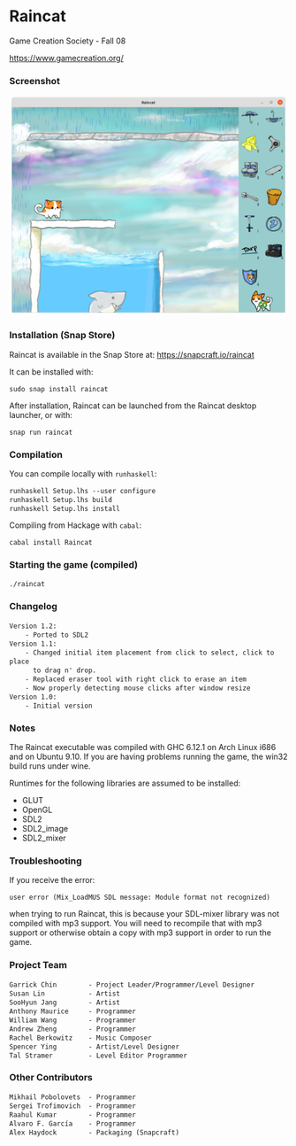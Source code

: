 # Raincat
Game Creation Society - Fall 08

https://www.gamecreation.org/

### Screenshot
![Raincat screenshot](screenshot.png?raw=true "Raincat screenshot")

### Installation (Snap Store)
Raincat is available in the Snap Store at: https://snapcraft.io/raincat

It can be installed with:
```
sudo snap install raincat
```

After installation, Raincat can be launched from the Raincat desktop launcher, or with:
```
snap run raincat
```

### Compilation
You can compile locally with `runhaskell`:
```
runhaskell Setup.lhs --user configure
runhaskell Setup.lhs build
runhaskell Setup.lhs install
```

Compiling from Hackage with `cabal`:
```
cabal install Raincat
```

### Starting the game (compiled)
```
./raincat
```

### Changelog
```
Version 1.2:
    - Ported to SDL2
Version 1.1:
    - Changed initial item placement from click to select, click to place
      to drag n' drop.
    - Replaced eraser tool with right click to erase an item
    - Now properly detecting mouse clicks after window resize
Version 1.0:
    - Initial version
```

### Notes
The Raincat executable was compiled with GHC 6.12.1 on Arch Linux i686
and on Ubuntu 9.10. If you are having problems running the game, the
win32 build runs under wine.

Runtimes for the following libraries are assumed to be installed:
* GLUT
* OpenGL
* SDL2
* SDL2_image
* SDL2_mixer

### Troubleshooting
If you receive the error:
```
user error (Mix_LoadMUS SDL message: Module format not recognized)
```
when trying to run Raincat, this is because your SDL-mixer library
was not compiled with mp3 support. You will need to recompile that
with mp3 support or otherwise obtain a copy with mp3 support in order
to run the game.

### Project Team
```
Garrick Chin        - Project Leader/Programmer/Level Designer
Susan Lin           - Artist
SooHyun Jang        - Artist
Anthony Maurice     - Programmer
William Wang        - Programmer
Andrew Zheng        - Programmer
Rachel Berkowitz    - Music Composer
Spencer Ying        - Artist/Level Designer
Tal Stramer         - Level Editor Programmer
```

### Other Contributors
```
Mikhail Pobolovets  - Programmer
Sergei Trofimovich  - Programmer
Raahul Kumar        - Programmer
Alvaro F. García    - Programmer
Alex Haydock        - Packaging (Snapcraft)
```
